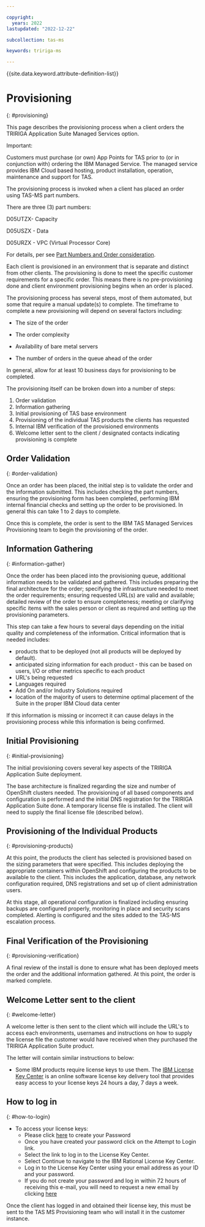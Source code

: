 ```yaml
---

copyright:
  years: 2022
lastupdated: "2022-12-22"

subcollection: tas-ms

keywords: tririga-ms

---
```


{{site.data.keyword.attribute-definition-list}}

# Provisioning
{: #provisioning}

This page describes the provisioning process when a client orders the TRIRIGA Application Suite Managed Services option.

Important:

Customers must purchase (or own) App Points for TAS prior to (or in conjunction with) ordering the IBM Managed Service. The managed service provides IBM Cloud based hosting, product installation, operation, maintenance and support for TAS.
 
The provisioning process is invoked when a client has placed an order using TAS-MS part numbers. 

There are three (3) part numbers:

D05UTZX- Capacity

D05USZX  - Data

D05URZX - VPC (Virtual Processor Core)

For details, per see [Part Numbers and Order consideration](https://www.ibm.com/support/pages/node/6474237).
 
Each client is provisioned in an environment that is separate and distinct from other clients.  The provisioning is done to meet the specific customer requirements for a specific order.  This means there is no pre-provisioning done and client environment provisioning begins when an order is placed. 
 
The provisioning process has several steps, most of them automated, but some that require a manual update(s) to complete.  The timeframe to complete a new provisioning will depend on several factors including:
 
* The size of the order

*  The order complexity

* Availability of bare metal servers

* The number of orders in the queue ahead of the order

In general, allow for at least 10 business days for provisioning to be completed.
 
The provisioning itself can be broken down into a number of steps:
 
1. Order validation
2. Information gathering
3. Initial provisioning of TAS base environment
4. Provisioning of the individual TAS products the clients has requested
5. Internal IBM verification of the provisioned environments
6. Welcome letter sent to the client / designated contacts indicating provisioning is complete

## Order Validation
{: #order-validation}

Once an order has been placed, the initial step is to validate the order and the information submitted.  This includes checking the part numbers, ensuring the provisioning form has been completed, performing IBM internal financial checks and setting up the order to be provisioned.  In general this can take 1 to 2 days to complete.
 
Once this is complete, the order is sent to the IBM TAS Managed Services Provisioning team to begin the provisioning of the order.
 
## Information Gathering
{: #information-gather}

Once the order has been placed into the provisioning queue, additional information needs to be validated and gathered.  This includes preparing the final architecture for the order; specifying the infrastructure needed to meet the order requirements; ensuring requested URL(s) are valid and available; detailed review of the order to ensure completeness; meeting or clarifying specific items with the sales person or client as required and setting up the provisioning parameters.
 
This step can take a few hours to several days depending on the initial quality and completeness of the information.  Critical information that is needed includes:
 
- products that to be deployed (not all products will be deployed by default).
- anticipated sizing information for each product - this can be based on users, I/O or other metrics specific to each product
- URL's being requested
- Languages required
- Add On and/or Industry Solutions required
- location of the majority of users to determine optimal placement of the Suite in the proper IBM Cloud data center
 
If this information is missing or incorrect it can cause delays in the provisioning process while this information is being confirmed.
 
## Initial Provisioning
{: #initial-provisioning}

The initial provisioning covers several key aspects of the TRIRIGA Application Suite deployment.
 
The base architecture is finalized regarding the size and number of OpenShift clusters needed.  The provisioning of all based components and configuration is performed and the initial DNS registration for the TRIRIGA Application Suite done.  A temporary license file is installed.  The client will need to supply the final license file (described below).
 
## Provisioning of the Individual Products
{: #provisioning-products}

At this point, the products the client has selected is provisioned based on the sizing parameters that were specified.  This includes deploying the appropriate containers within OpenShift and configuring the products to be available to the client.  This includes the application, database, any network configuration required, DNS registrations and set up of client administration users. 
 
At this stage, all operational configuration is finalized including ensuring backups are configured properly, monitoring in place and security scans completed.  Alerting is configured and the sites added to the TAS-MS escalation process.
 
## Final Verification of the Provisioning
{: #provisioning-verification}

A final review of the install is done to ensure what has been deployed meets the order and the additional information gathered.  At this point, the order is marked complete.
 
## Welcome Letter sent to the client
{: #welcome-letter}

A welcome letter is then sent to the client which will include the URL's to access each environments, usernames and instructions on how to supply the license file the customer would have received when they purchased the TRIRIGA Application Suite product.
 
The letter will contain similar instructions to below:
* Some IBM products require license keys to use them. The [IBM License Key Center](https://licensing.subscribenet.com/control/ibmr/login) is an online software license key delivery tool that provides easy access to your license keys 24 hours a day, 7 days a week. 

## How to log in
{: #how-to-login}
 
* To access your license keys:
    * Please click [here](https://urldefense.proofpoint.com/v2/url?u=https-3A__licensing.subscribenet.com_service_ibmr_passwordfindertoken-3Ftoken-3DiBQqgLdNUxyuxE8Ik8PMKSMDo79ubDnPVuLzb6G50e8V6us7ubXZDYizfshmUft4n9qHifp1xZluaMEBCauDmw-253D-253D&d=DwMDaQ&c=jf_iaSHvJObTbx-siA1ZOg&r=bSeOIO3coRE67_IGnJbSkmdGrML0r3fDG4JKYOYSpt4&m=vXEs4tQw0jGZbxoe8CB4_ay45BzQckFiKIIZfFXQ8oI&s=sUdq8LY1rpYBZyrgdqQXnmvo4BePM0scOTmmhvZXUzE&e=) to create your Password
    * Once you have created your password click on the Attempt to Login link.
    * Select the link to log in to the License Key Center.
    * Select Continue to navigate to the IBM Rational License Key Center.
    * Log in to the License Key Center using your email address as your ID and your password.
    * If you do not create your password and log in within 72 hours of receiving this e-mail, you will need to request a new email by clicking  [here](https://urldefense.proofpoint.com/v2/url?u=https-3A__licensing.subscribenet.com_service_ibmr_passwordfindertoken-3Ftoken-3DiBQqgLdNUxyuxE8Ik8PMKSMDo79ubDnPVuLzb6G50e8V6us7ubXZDYizfshmUft4n9qHifp1xZluaMEBCauDmw-253D-253D&d=DwMDaQ&c=jf_iaSHvJObTbx-siA1ZOg&r=bSeOIO3coRE67_IGnJbSkmdGrML0r3fDG4JKYOYSpt4&m=vXEs4tQw0jGZbxoe8CB4_ay45BzQckFiKIIZfFXQ8oI&s=sUdq8LY1rpYBZyrgdqQXnmvo4BePM0scOTmmhvZXUzE&e=t)

Once the client has logged in and obtained their license key, this must be sent to the TAS MS Provisioning team who will install it in the customer instance.

